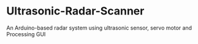 # Ultrasonic-Radar-Scanner
An Arduino-based radar system using ultrasonic sensor, servo motor and Processing GUI
